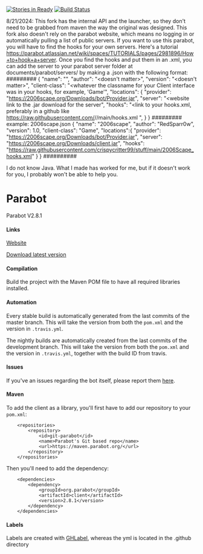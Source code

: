 [![Stories in Ready](https://badge.waffle.io/Parabot/Parabot.png?label=ready&title=Ready)](https://waffle.io/Parabot/Parabot)
[![Build Status](https://travis-ci.org/Parabot/Parabot.svg?branch=master)](https://travis-ci.org/Parabot/Parabot)

8/21/2024:
This fork has the internal API and the launcher, so they don't need to be grabbed from maven the way the original was designed. This fork also doesn't rely on the parabot website, which means no logging in or automatically pulling a list of public servers. 
If you want to use this parabot, you will have to find the hooks for your own servers. Here's a tutorial https://parabot.atlassian.net/wiki/spaces/TUTORIALS/pages/2981896/How+to+hook+a+server. 
Once you find the hooks and put them in an .xml, you can add the server to your parabot server folder at documents/parabot/servers/ by making a <servername>.json with the following format:
#########
{
    "name": "<server name>",
    "author": "<doesn't matter>",
    "version": "<doesn't matter>",
    "client-class": "<whatever the classname for your Client interface was in your hooks, for example, 'Game'",
    "locations": {
        "provider": "https://2006scape.org/Downloads/bot/Provider.jar",
        "server": "<website link to the .jar download for the server",
        "hooks": "<link to your hooks.xml, preferably in a github like https://raw.githubusercontent.com/<your github username>/<repository>/main/hooks.xml ",
    }
}
#########
example: 2006scape.json
{
    "name": "2006scape",
    "author": "RedSparr0w",
    "version": 1.0,
    "client-class": "Game",
    "locations":{
        "provider": "https://2006scape.org/Downloads/bot/Provider.jar",
        "server": "https://2006scape.org/Downloads/client.jar",
        "hooks": "https://raw.githubusercontent.com/crispycritter99/stuff/main/2006Scape_hooks.xml"
    }
}
##########

I do not know Java. What I made has worked for me, but if it doesn't work for you, I probably won't be able to help you. 
# Parabot

Parabot V2.8.1

#### Links

[Website](http://www.parabot.org/)

[Download latest version](http://v3.bdn.parabot.org/api/bot/download/client)

#### Compilation
Build the project with the Maven POM file to have all required libraries installed.

#### Automation
Every stable build is automatically generated from the last commits of the master branch. This will take the version from both the `pom.xml` and the version in `.travis.yml`.

The nightly builds are automatically created from the last commits of the development branch. This will take the version from both the `pom.xml` and the version in `.travis.yml`, together with the build ID from travis.

#### Issues
If you've an issues regarding the bot itself, please report them [here](https://github.com/Parabot/Parabot/issues).

#### Maven
To add the client as a library, you'll first have to add our repository to your `pom.xml`:

```
    <repositories>
        <repository>
            <id>git-parabot</id>
            <name>Parabot's Git based repo</name>
            <url>https://maven.parabot.org/</url>
        </repository>
    </repositories>
```

Then you'll need to add the dependency:

```
    <dependencies>
        <dependency>
            <groupId>org.parabot</groupId>
            <artifactId>client</artifactId>
            <version>2.8.1</version>
        </dependency>
    </dependencies>
```

#### Labels
Labels are created with [GHLabel](https://github.com/jimmycuadra/ghlabel), whereas the yml is located in the .github directory
